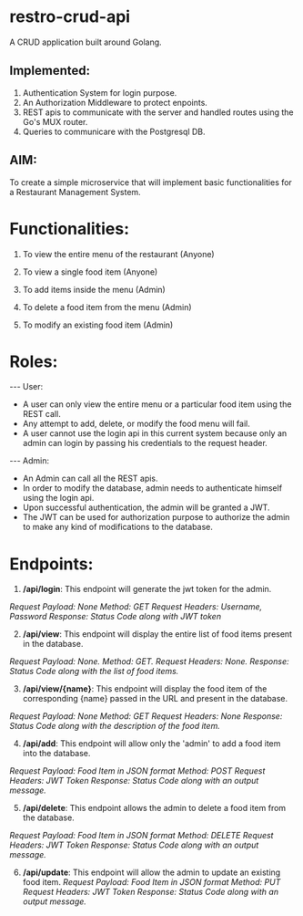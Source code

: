 # restro-crud-api
A CRUD application built around Golang.
## Implemented:
1. Authentication System for login purpose.
2. An Authorization Middleware to protect enpoints.
3. REST apis to communicate with the server and handled routes using the Go's MUX router.
4. Queries to communicare with the Postgresql DB.


## AIM:  

To create a simple microservice that will implement basic functionalities for a Restaurant Management System. 

# Functionalities: 

1. To view the entire menu of the restaurant (Anyone) 

2. To view a single food item (Anyone) 

3. To add items inside the menu (Admin) 

4. To delete a food item from the menu (Admin) 

5. To modify an existing food item (Admin) 

# Roles: 

--- User: 

- A user can only view the entire menu or a particular food item using the REST call.
- Any attempt to add, delete, or modify the food menu will fail. 
- A user cannot use the login api in this current system because only an admin can login by passing his credentials to the request header. 

--- Admin:

- An Admin can call all the REST apis. 
- In order to modify the database, admin needs to authenticate himself using the login api. 
- Upon successful authentication, the admin will be granted a JWT. 
- The JWT can be used for authorization purpose to authorize the admin to make any kind of modifications to the database.

# Endpoints: 

1. **/api/login**: This endpoint will generate the jwt token for the admin. 

*Request Payload: None
Method: GET 
Request Headers: Username, Password 
Response: Status Code along with JWT token*

 

2. **/api/view**: This endpoint will display the entire list of food items present in the database. 

*Request Payload: None.
Method: GET.
Request Headers: None.
Response: Status Code along with the list of food items.*

 

3. **/api/view/{name}**: This endpoint will display the food item of the corresponding {name} passed in the URL and present in the database. 

*Request Payload: None 
Method: GET 
Request Headers: None 
Response: Status Code along with the description of the food item.*

 

4. **/api/add**: This endpoint will allow only the 'admin' to add a food item into the database. 

*Request Payload: Food Item in JSON format 
Method: POST 
Request Headers: JWT Token 
Response: Status Code along with an output message.*

 

5. **/api/delete**: This endpoint allows the admin to delete a food item from the database. 

*Request Payload: Food Item in JSON format 
Method: DELETE 
Request Headers: JWT Token 
Response: Status Code along with an output message.* 

 
6. **/api/update**: This endpoint will allow the admin to update an existing food item. 
*Request Payload: Food Item in JSON format 
Method: PUT 
Request Headers: JWT Token 
Response: Status Code along with an output message.*
